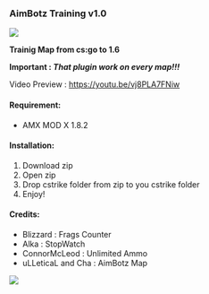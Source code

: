 ### AimBotz Training v1.0

[![](https://img.shields.io/badge/download-zip-blue.svg)](https://github.com/alghtryer/aimbotz/archive/master.zip)

**Trainig Map from cs:go to 1.6**

**Important : *That plugin work on every map!!!***

Video Preview : https://youtu.be/vj8PLA7FNiw

#### Requirement:
- AMX MOD X 1.8.2

#### Installation:
1. Download zip
2. Open zip
3. Drop cstrike folder from zip to you cstrike folder
4. Enjoy!

#### Credits:
- Blizzard : Frags Counter
- Alka : StopWatch
-	ConnorMcLeod : Unlimited Ammo
- uLLeticaL and Cha : AimBotz Map 

![](https://i.imgur.com/NO9tiVl.png)
